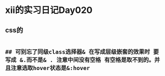 # xii的实习日记Day020

## css的 <style>标签

<style lang="less"> 这个lang="less" 的含义

情景：

```
//不加lang="less"的时候会标红 内部嵌套的class会被解析成跟外部同级的样式
<style>
.container{
	.content{
	
	}
}
</style>
```

## 可别忘了同级class选择器& 在写成层级嵌套的效果时 要写成 &.而不是& . 注意中间没有空格 有空格是取不到的。并且注意选取hover状态是&:hover









